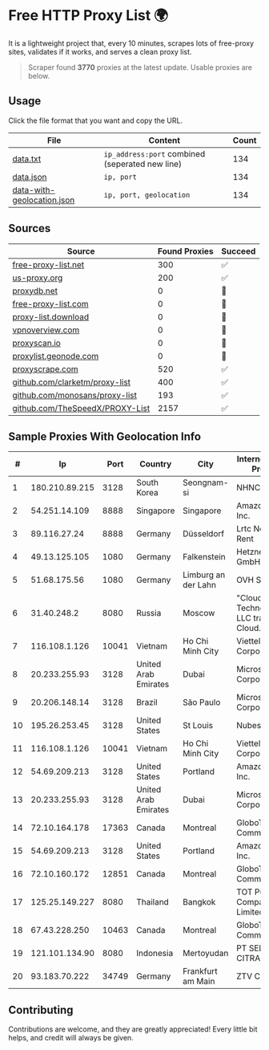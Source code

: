 
# Free HTTP Proxy List 🌍

It is a lightweight project that, every 10 minutes, scrapes lots of free-proxy sites, validates if it works, and serves a clean proxy list.


> Scraper found **3770** proxies at the latest update. Usable proxies are below.

## Usage

Click the file format that you want and copy the URL.


|File|Content|Count|
|----|-------|-----|
|[data.txt](https://raw.githubusercontent.com/themiralay/Proxy-List-World/master/data.txt)|`ip_address:port` combined (seperated new line)|134|
|[data.json](https://raw.githubusercontent.com/themiralay/Proxy-List-World/master/data.json)|`ip, port`|134|
|[data-with-geolocation.json](https://raw.githubusercontent.com/themiralay/Proxy-List-World/master/data-with-geolocation.json)|`ip, port, geolocation`|134|

## Sources

|Source|Found Proxies|Succeed|
|------|-------------|-------|
|[free-proxy-list.net](https://free-proxy-list.net)|300|✅|
|[us-proxy.org](https://www.us-proxy.org)|200|✅|
|[proxydb.net](http://proxydb.net)|0|🚫|
|[free-proxy-list.com](https://free-proxy-list.com/?page=&port=&type%5B%5D=http&type%5B%5D=https&up_time=0&search=Search)|0|🚫|
|[proxy-list.download](https://www.proxy-list.download/HTTP)|0|🚫|
|[vpnoverview.com](https://vpnoverview.com/privacy/anonymous-browsing/free-proxy-servers)|0|🚫|
|[proxyscan.io](https://www.proxyscan.io)|0|🚫|
|[proxylist.geonode.com](https://proxylist.geonode.com/api/proxy-list?limit=300&page=1&sort_by=lastChecked&sort_type=desc&protocols=http,https)|0|🚫|
|[proxyscrape.com](https://api.proxyscrape.com/v2/?request=displayproxies&protocol=http&timeout=10000&country=all&ssl=all&anonymity=all)|520|✅|
|[github.com/clarketm/proxy-list](https://raw.githubusercontent.com/clarketm/proxy-list/master/proxy-list-raw.txt)|400|✅|
|[github.com/monosans/proxy-list](https://raw.githubusercontent.com/monosans/proxy-list/main/proxies/http.txt)|193|✅|
|[github.com/TheSpeedX/PROXY-List](https://raw.githubusercontent.com/TheSpeedX/PROXY-List/master/http.txt)|2157|✅|


## Sample Proxies With Geolocation Info

|#|Ip|Port|Country|City|Internet Service Provider|
|-|--|----|-------|----|-------------------------|
|1|180.210.89.215|3128|South Korea|Seongnam-si|NHNCLOUD|
|2|54.251.14.109|8888|Singapore|Singapore|Amazon.com, Inc.|
|3|89.116.27.24|8888|Germany|Düsseldorf|Lrtc Network Rent|
|4|49.13.125.105|1080|Germany|Falkenstein|Hetzner Online GmbH|
|5|51.68.175.56|1080|Germany|Limburg an der Lahn|OVH SAS|
|6|31.40.248.2|8080|Russia|Moscow|"Cloud Technologies" LLC trading as Cloud.ru|
|7|116.108.1.126|10041|Vietnam|Ho Chi Minh City|Viettel Corporation|
|8|20.233.255.93|3128|United Arab Emirates|Dubai|Microsoft Corporation|
|9|20.206.148.14|3128|Brazil|São Paulo|Microsoft Corporation|
|10|195.26.253.45|3128|United States|St Louis|Nubes, LLC|
|11|116.108.1.126|10041|Vietnam|Ho Chi Minh City|Viettel Corporation|
|12|54.69.209.213|3128|United States|Portland|Amazon.com, Inc.|
|13|20.233.255.93|3128|United Arab Emirates|Dubai|Microsoft Corporation|
|14|72.10.164.178|17363|Canada|Montreal|GloboTech Communications|
|15|54.69.209.213|3128|United States|Portland|Amazon.com, Inc.|
|16|72.10.160.172|12851|Canada|Montreal|GloboTech Communications|
|17|125.25.149.227|8080|Thailand|Bangkok|TOT Public Company Limited|
|18|67.43.228.250|10463|Canada|Montreal|GloboTech Communications|
|19|121.101.134.90|8080|Indonesia|Mertoyudan|PT SELARAS CITRA TERABIT|
|20|93.183.70.222|34749|Germany|Frankfurt am Main|ZTV CORP LLC|



## Contributing

Contributions are welcome, and they are greatly appreciated! Every
little bit helps, and credit will always be given.

